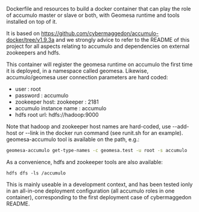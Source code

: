 Dockerfile and resources to build a docker container that can play the role of accumulo master or slave or both, with Geomesa runtime and tools installed on top of it.

It is based on https://github.com/cybermaggedon/accumulo-docker/tree/v1.9.3a and we strongly advice to refer to the README of this project for all aspects relating to accumulo and dependencies
on external zookeepers and hdfs. 


This container will register the geomesa runtime on accumulo the first time it is deployed, in a namespace called geomesa. Likewise, accumulo/geomesa user connection parameters are hard coded:
- user : root
- password : accumulo
- zookeeper host: zookeeper : 2181
- accumulo instance name : accumulo
- hdfs root url: hdfs://hadoop:9000

Note that hadoop and zookeeper host names are hard-coded, use --add-host or --link in the docker run command (see runit.sh for an example).
geomesa-accumulo tool is available on the path, e.g.:

```bash
geomesa-accumulo get-type-names -c geomesa.test -u root -s accumulo
```

As a convenience, hdfs and zookeeper tools are also available:
```
hdfs dfs -ls /accumulo
```


This is mainly useable in a development context, and has been tested ionly in an all-in-one deployment configuration (all accumulo roles in one container), corresponding to the first deployment case of
cybermaggedon README.

